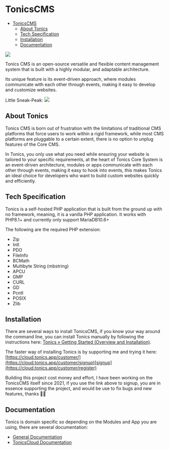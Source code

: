 # TonicsCMS

<!-- TOC -->
* [TonicsCMS](#tonicscms)
  * [About Tonics](#about-tonics)
  * [Tech Specification](#tech-specification)
  * [Installation](#installation)
  * [Documentation](#documentation)
<!-- TOC -->

![](https://tonics.app/serve_file_path_987654321/36d4b706389737e7aebd78f82bb9daa6e13de982e6b829f66f0443ed831a37dc?render)

Tonics CMS is an open-source versatile and flexible content management system that is built with a highly modular, and adaptable architecture.

Its unique feature is its event-driven approach, where modules communicate with each other through events, making it easy to develop and customize websites.

Little Sneak-Peak:
![](https://tonics.app/serve_file_path_987654321/8931c1e95d72badefbef3edfd117782c76c580df13f7d7e898a6c981ee3b8050?render)
## About Tonics

Tonics CMS is born out of frustration with the limitations of traditional CMS platforms that force users to work within a rigid framework, while most CMS platforms are pluggable to a certain extent, there is no option to unplug features of the Core CMS.

In Tonics, you only use what you need while ensuring your website is tailored to your specific requirements, at the heart of Tonics Core System is an event-driven architecture, modules or apps communicate with each other through events, making it easy to hook into events, this makes Tonics an ideal choice for developers who want to build custom websites quickly and efficiently.

## Tech Specification

Tonics is a self-hosted PHP application that is built from the ground up with no framework, meaning, it is a vanilla PHP application. It works with PHP8.1+ and currently only support MariaDB10.6+

The following are the required PHP extension:

* Zip
* Intl
* PDO
* FileInfo
* BCMath
* Multibyte String (mbstring)
* APCU
* GMP
* CURL
* GD
* Pcntl
* POSIX
* Zlib

## Installation

There are several ways to install TonicsCMS, if you know your way around the command line, you can install Tonics manually by following the instructions here: [Tonics » Getting Started (Overview and Installation)](https://tonics.app/posts/4823863fd7b5f88c/getting-started#installation).

The faster way of installing Tonics is by supporting me and trying it here: [https://cloud.tonics.app/customer/](https://cloud.tonics.app/customer/signup)[signup](https://cloud.tonics.app/customer/register)

Building this project cost money and effort, I have been working on the TonicsCMS itself since 2021, if you use the link above to signup, you are in essence supporting the project, and would be use to fix bugs and new features, thanks 🙏🏾

## Documentation

Tonics is domain specific so depending on the Modules and App you are using, there are several documentation:

* [General Documentation](https://tonics.app/posts/6e2979da2737c415/user-documentation)
* [TonicsCloud Documentation](https://tonics.app/posts/78a5ff202fd027ac/tonicscloud-documentation)
